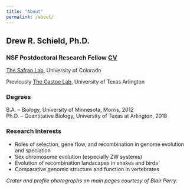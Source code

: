 ```yaml
---
title: "About"
permalink: /about/
---
```

## Drew R. Schield, Ph.D.
### NSF Postdoctoral Research Fellow [CV](https://drewschield.github.io/CV/Schield_CV_11.30.20.pdf)
[The Safran Lab](http://www.safran-lab.com/), University of Colorado

Previously [The Castoe Lab](https://www.castoelaboratory.org/), University of Texas Arlington

### Degrees
B.A. – Biology, University of Minnesota, Morris, 2012  
Ph.D. – Quantitative Biology, University of Texas at Arlington, 2018  

### Research Interests
- Roles of selection, gene flow, and recombination in genome evolution and speciation
- Sex chromosome evolution (especially ZW systems)
- Evolution of recombination landscapes in snakes and birds
- Comparative genomic structure and function in vertebrates



*Crater and profile photographs on main pages courtesy of Blair Perry.*
